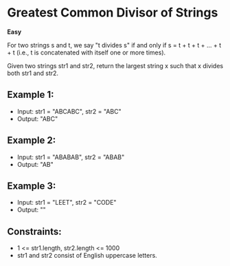 # Greatest Common Divisor of Strings

**Easy**

For two strings s and t, we say "t divides s" if and only if s = t + t + t + ... + t + t (i.e., t is concatenated with itself one or more times).

Given two strings str1 and str2, return the largest string x such that x divides both str1 and str2.

## Example 1:

- Input: str1 = "ABCABC", str2 = "ABC"
- Output: "ABC"

## Example 2:

- Input: str1 = "ABABAB", str2 = "ABAB"
- Output: "AB"

## Example 3:

- Input: str1 = "LEET", str2 = "CODE"
- Output: ""

## Constraints:

- 1 <= str1.length, str2.length <= 1000
- str1 and str2 consist of English uppercase letters.
